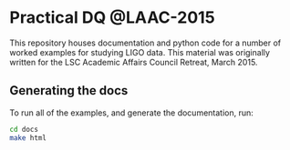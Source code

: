 # Practical DQ @LAAC-2015
This repository houses documentation and python code for a number of worked examples for studying LIGO data.
This material was originally written for the LSC Academic Affairs Council Retreat, March 2015.

## Generating the docs

To run all of the examples, and generate the documentation, run:
```bash
cd docs
make html
```

